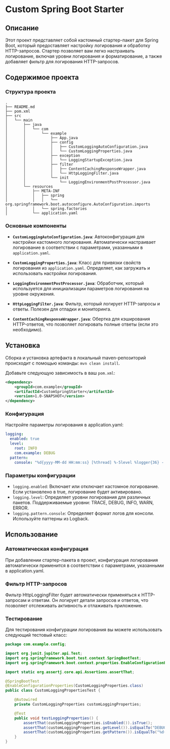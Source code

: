 # Custom Spring Boot Starter

## Описание

Этот проект представляет собой кастомный стартер-пакет для Spring Boot, который предоставляет настройку логирования и обработку HTTP-запросов. Стартер позволяет вам легко настраивать логирование, включая уровни логирования и форматирование, а также добавляет фильтр для логирования HTTP-запросов.

## Содержимое проекта

### Структура проекта
```
.
├── README.md
├── pom.xml
├── src
│   └── main
│       ├── java
│       │   └── com
│       │       └── example
│       │           ├── App.java
│       │           ├── config
│       │           │   ├── CustomLoggingAutoConfiguration.java
│       │           │   └── CustomLoggingProperties.java
│       │           ├── exception
│       │           │   └── LoggingStartupException.java
│       │           ├── filter
│       │           │   ├── ContentCachingResponseWrapper.java
│       │           │   └── HttpLoggingFilter.java
│       │           └── init
│       │               └── LoggingEnvironmentPostProcessor.java
│       └── resources
│           ├── META-INF
│           │   ├── spring
│           │   │   └── org.springframework.boot.autoconfigure.AutoConfiguration.imports
│           │   └── spring.factories
│           └── application.yaml
```

### Основные компоненты

- **`CustomLoggingAutoConfiguration.java`**: Автоконфигурация для настройки кастомного логирования. Автоматически настраивает логирование в соответствии с параметрами, указанными в `application.yaml`.

- **`CustomLoggingProperties.java`**: Класс для привязки свойств логирования из `application.yaml`. Определяет, как загружать и использовать настройки логирования.

- **`LoggingEnvironmentPostProcessor.java`**: Обработчик, который используется для инициализации параметров логирования на уровне окружения.

- **`HttpLoggingFilter.java`**: Фильтр, который логирует HTTP-запросы и ответы. Полезен для отладки и мониторинга.

- **`ContentCachingResponseWrapper.java`**: Обертка для кэширования HTTP-ответов, что позволяет логировать полные ответы (если это необходимо).

## Установка

Сборка и установка артефакта в локальный maven-репозиторий происходит с помощью команды: `mvn clean install`.

Добавьте следующую зависимость в ваш `pom.xml`:

```xml
<dependency>
    <groupId>com.example</groupId>
    <artifactId>CustomSpringStarter</artifactId>
    <version>1.0-SNAPSHOT</version> 
</dependency>
```

### Конфигурация

Настройте параметры логирования в application.yaml:

```yaml
logging:
  enabled: true
  level:
    root: INFO
    com.example: DEBUG
  pattern:
    console: "%d{yyyy-MM-dd HH:mm:ss} [%thread] %-5level %logger{36} - %msg%n"
```

### Параметры конфигурации

- `logging.enabled`: Включает или отключает кастомное логирование. Если установлено в true, логирование будет активировано.
- `logging.level`: Определяет уровни логирования для различных пакетов. Поддерживаемые уровни: TRACE, DEBUG, INFO, WARN, ERROR.
- `logging.pattern.console`: Определяет формат логов для консоли. Используйте паттерны из Logback.


## Использование

### Автоматическая конфигурация

При добавлении стартер-пакета в проект, конфигурация логирования автоматически применится в соответствии с параметрами, указанными в application.yaml.

### Фильтр HTTP-запросов

Фильтр HttpLoggingFilter будет автоматически применяться к HTTP-запросам и ответам. Он логирует детали запросов и ответов, что позволяет отслеживать активность и отлаживать приложение.

### Тестирование

Для тестирования конфигурации логирования вы можете использовать следующий тестовый класс:

```java
package com.example.config;

import org.junit.jupiter.api.Test;
import org.springframework.boot.test.context.SpringBootTest;
import org.springframework.boot.context.properties.EnableConfigurationProperties;

import static org.assertj.core.api.Assertions.assertThat;

@SpringBootTest
@EnableConfigurationProperties(CustomLoggingProperties.class)
public class CustomLoggingPropertiesTest {

    @Autowired
    private CustomLoggingProperties customLoggingProperties;

    @Test
    public void testLoggingProperties() {
        assertThat(customLoggingProperties.isEnabled()).isTrue();
        assertThat(customLoggingProperties.getLevel()).isEqualTo("DEBUG");
        assertThat(customLoggingProperties.getPattern()).isEqualTo("%d{yyyy-MM-dd HH:mm:ss} [%thread] %-5level %logger{36} - %msg%n");
    }
}
```


